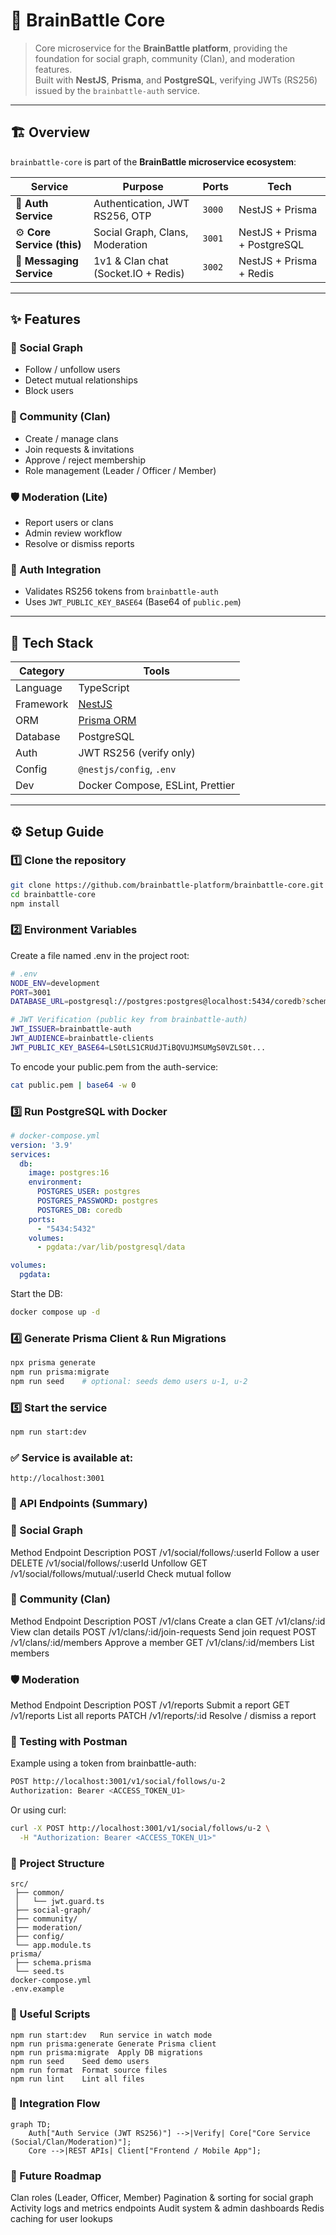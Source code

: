 # 🧠 BrainBattle Core

> Core microservice for the **BrainBattle platform**, providing the foundation for social graph, community (Clan), and moderation features.  
> Built with **NestJS**, **Prisma**, and **PostgreSQL**, verifying JWTs (RS256) issued by the `brainbattle-auth` service.

---

## 🏗️ Overview

`brainbattle-core` is part of the **BrainBattle microservice ecosystem**:

| Service | Purpose | Ports | Tech |
|----------|----------|--------|------|
| 🧠 **Auth Service** | Authentication, JWT RS256, OTP | `3000` | NestJS + Prisma |
| ⚙️ **Core Service (this)** | Social Graph, Clans, Moderation | `3001` | NestJS + Prisma + PostgreSQL |
| 💬 **Messaging Service** | 1v1 & Clan chat (Socket.IO + Redis) | `3002` | NestJS + Prisma + Redis |

---

## ✨ Features

### 🧩 Social Graph
- Follow / unfollow users  
- Detect mutual relationships  
- Block users  

### 🏰 Community (Clan)
- Create / manage clans  
- Join requests & invitations  
- Approve / reject membership  
- Role management (Leader / Officer / Member)

### 🛡️ Moderation (Lite)
- Report users or clans  
- Admin review workflow  
- Resolve or dismiss reports

### 🔐 Auth Integration
- Validates RS256 tokens from `brainbattle-auth`
- Uses `JWT_PUBLIC_KEY_BASE64` (Base64 of `public.pem`)

---

## 🧰 Tech Stack

| Category | Tools |
|-----------|-------|
| Language | TypeScript |
| Framework | [NestJS](https://nestjs.com) |
| ORM | [Prisma ORM](https://www.prisma.io) |
| Database | PostgreSQL |
| Auth | JWT RS256 (verify only) |
| Config | `@nestjs/config`, `.env` |
| Dev | Docker Compose, ESLint, Prettier |

---

## ⚙️ Setup Guide

### 1️⃣ Clone the repository
```bash
git clone https://github.com/brainbattle-platform/brainbattle-core.git
cd brainbattle-core
npm install
```

### 2️⃣ Environment Variables
Create a file named .env in the project root:

```bash
# .env
NODE_ENV=development
PORT=3001
DATABASE_URL=postgresql://postgres:postgres@localhost:5434/coredb?schema=public

# JWT Verification (public key from brainbattle-auth)
JWT_ISSUER=brainbattle-auth
JWT_AUDIENCE=brainbattle-clients
JWT_PUBLIC_KEY_BASE64=LS0tLS1CRUdJTiBQVUJMSUMgS0VZLS0t...
```
To encode your public.pem from the auth-service:

```bash
cat public.pem | base64 -w 0
```
### 3️⃣ Run PostgreSQL with Docker
```yaml
# docker-compose.yml
version: '3.9'
services:
  db:
    image: postgres:16
    environment:
      POSTGRES_USER: postgres
      POSTGRES_PASSWORD: postgres
      POSTGRES_DB: coredb
    ports:
      - "5434:5432"
    volumes:
      - pgdata:/var/lib/postgresql/data

volumes:
  pgdata:
```
Start the DB:

```bash
docker compose up -d
```
### 4️⃣ Generate Prisma Client & Run Migrations
```bash
npx prisma generate
npm run prisma:migrate
npm run seed    # optional: seeds demo users u-1, u-2
```
### 5️⃣ Start the service
```bash
npm run start:dev
```
### ✅ Service is available at:

```arduino
http://localhost:3001
```
### 🔌 API Endpoints (Summary)
### 👥 Social Graph
Method	Endpoint	Description
POST	/v1/social/follows/:userId	Follow a user
DELETE	/v1/social/follows/:userId	Unfollow
GET	/v1/social/follows/mutual/:userId	Check mutual follow

### 🏰 Community (Clan)
Method	Endpoint	Description
POST	/v1/clans	Create a clan
GET	/v1/clans/:id	View clan details
POST	/v1/clans/:id/join-requests	Send join request
POST	/v1/clans/:id/members	Approve a member
GET	/v1/clans/:id/members	List members

### 🛡️ Moderation
Method	Endpoint	Description
POST	/v1/reports	Submit a report
GET	/v1/reports	List all reports
PATCH	/v1/reports/:id	Resolve / dismiss a report

### 🧪 Testing with Postman
Example using a token from brainbattle-auth:

```bash
POST http://localhost:3001/v1/social/follows/u-2
Authorization: Bearer <ACCESS_TOKEN_U1>
```
Or using curl:

```bash
curl -X POST http://localhost:3001/v1/social/follows/u-2 \
  -H "Authorization: Bearer <ACCESS_TOKEN_U1>"
```
### 🧱 Project Structure
```arduino
src/
 ├── common/
 │   └── jwt.guard.ts
 ├── social-graph/
 ├── community/
 ├── moderation/
 ├── config/
 └── app.module.ts
prisma/
 ├── schema.prisma
 └── seed.ts
docker-compose.yml
.env.example
```
### 🔄 Useful Scripts
```Command	Description
npm run start:dev	Run service in watch mode
npm run prisma:generate	Generate Prisma client
npm run prisma:migrate	Apply DB migrations
npm run seed	Seed demo users
npm run format	Format source files
npm run lint	Lint all files
```
### 🧭 Integration Flow
```mermaid
graph TD;
    Auth["Auth Service (JWT RS256)"] -->|Verify| Core["Core Service (Social/Clan/Moderation)"];
    Core -->|REST APIs| Client["Frontend / Mobile App"];
```
### 🧰 Future Roadmap
Clan roles (Leader, Officer, Member)
Pagination & sorting for social graph
Activity logs and metrics endpoints
Audit system & admin dashboards
Redis caching for user lookups

